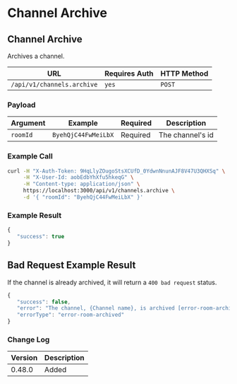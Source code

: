 # Channel Archive

## Channel Archive

Archives a channel.

| URL                        | Requires Auth | HTTP Method |
| -------------------------- | ------------- | ----------- |
| `/api/v1/channels.archive` | `yes`         | `POST`      |

### Payload

| Argument | Example             | Required | Description      |
| -------- | ------------------- | -------- | ---------------- |
| `roomId` | `ByehQjC44FwMeiLbX` | Required | The channel's id |

### Example Call

```bash
curl -H "X-Auth-Token: 9HqLlyZOugoStsXCUfD_0YdwnNnunAJF8V47U3QHXSq" \
     -H "X-User-Id: aobEdbYhXfu5hkeqG" \
     -H "Content-type: application/json" \
     https://localhost:3000/api/v1/channels.archive \
     -d '{ "roomId": "ByehQjC44FwMeiLbX" }'
```

### Example Result

```javascript
{
   "success": true
}
```

## Bad Request Example Result

If the channel is already archived, it will return a `400 bad request` status.

```javascript
{
   "success": false,
   "error": "The channel, {Channel name}, is archived [error-room-archived]",
   "errorType": "error-room-archived"
}
```

### Change Log

| Version | Description |
| ------- | ----------- |
| 0.48.0  | Added       |
